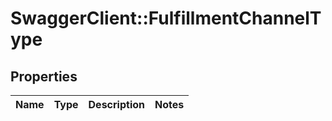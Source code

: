 # SwaggerClient::FulfillmentChannelType

## Properties
Name | Type | Description | Notes
------------ | ------------- | ------------- | -------------


